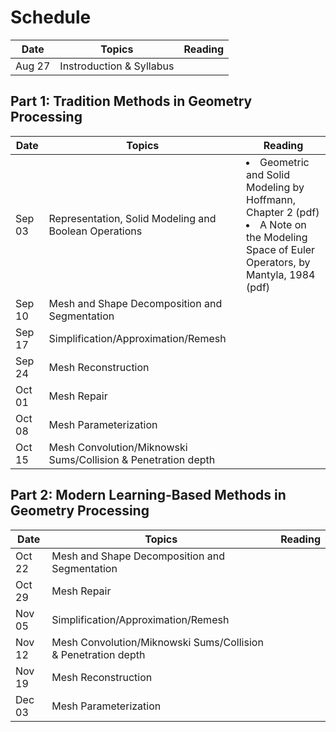 # Schedule

| Date | Topics | Reading  |
|-|-|-|
| Aug 27  | Instroduction & Syllabus  |  | 

## Part 1: Tradition Methods in Geometry Processing

| Date | Topics | Reading  |
|-|-|-|
| Sep 03  | Representation, Solid Modeling and Boolean Operations | <li> Geometric and Solid Modeling by Hoffmann, Chapter 2 (pdf) <br> <li> A Note on the Modeling Space of Euler Operators, by Mantyla, 1984 (pdf) |
| Sep 10 | Mesh and Shape Decomposition and Segmentation |  |
| Sep 17 | Simplification/Approximation/Remesh |  |
| Sep 24 | Mesh Reconstruction |  |
| Oct 01 | Mesh Repair |  |
| Oct 08 | Mesh Parameterization |  |
| Oct 15 | Mesh Convolution/Miknowski Sums/Collision & Penetration depth |  |

## Part 2: Modern Learning-Based Methods in Geometry Processing

| Date | Topics | Reading  |
|-|-|-|
| Oct 22  | Mesh and Shape Decomposition and Segmentation |  | 
| Oct 29  | Mesh Repair |  |
| Nov 05 |  Simplification/Approximation/Remesh |  |
| Nov 12 | Mesh Convolution/Miknowski Sums/Collision & Penetration depth |  |
| Nov 19 | Mesh Reconstruction |  |
| Dec 03 | Mesh Parameterization |  |
